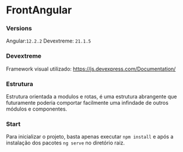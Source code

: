 # FrontAngular

### Versions
Angular:``12.2.2``
Devextreme: ``21.1.5``

### Devextreme
Framework visual utilizado:
https://js.devexpress.com/Documentation/

### Estrutura
Estrutura orientada a modulos e rotas, é uma estrutura abrangente que futuramente poderia comportar facilmente uma infindade de outros módulos e componentes.

### Start
Para inicializar o projeto, basta apenas executar ``npm install`` e após a instalação dos pacotes ``ng serve``  no diretório raiz.
